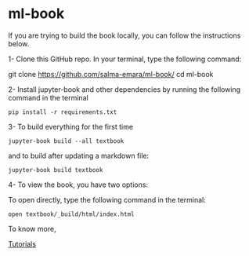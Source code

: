 # ml-book

If you are trying to build the book locally, you can follow the instructions below.

1- Clone this GitHub repo. In your terminal, type the following command:

git clone https://github.com/salma-emara/ml-book/
cd ml-book

2- Install jupyter-book and other dependencies by running the following command in the terminal

```
pip install -r requirements.txt
```

3- To build everything for the first time 

```
jupyter-book build --all textbook
```
and to build after updating a markdown file:
```
jupyter-book build textbook
```

4- To view the book, you have two options:

To open directly, type the following command in the terminal:

```
open textbook/_build/html/index.html
```

To know more, 

[Tutorials](https://jupyterbook.org/en/stable/start/create.html)



